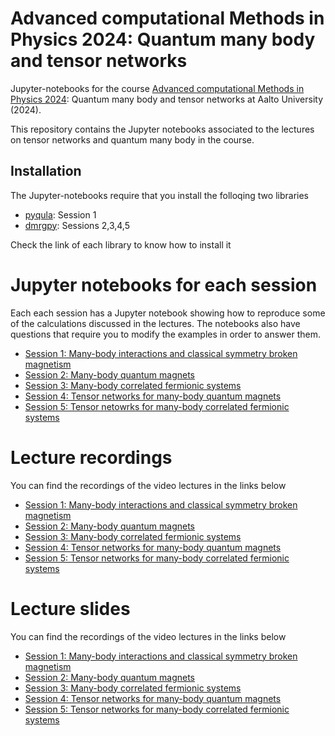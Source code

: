 # Advanced computational Methods in Physics 2024: Quantum many body and tensor networks
Jupyter-notebooks for the course [Advanced computational Methods in Physics 2024](https://mycourses.aalto.fi/course/view.php?id=45218&section=1): Quantum many body and tensor networks at Aalto University (2024).

This repository contains the Jupyter notebooks associated to the lectures on tensor networks and quantum many body in the course.

## Installation
The Jupyter-notebooks require that you install the folloqing two libraries

- [pyqula](https://github.com/joselado/pyqula): Session 1
- [dmrgpy](https://github.com/joselado/dmrgpy): Sessions 2,3,4,5

Check the link of each library to know how to install it

# Jupyter notebooks for each session
Each each session has a Jupyter notebook showing how to reproduce some of the calculations discussed in the lectures. The notebooks also have questions that require you to modify the examples in order to answer them.

- [Session 1: Many-body interactions and classical symmetry broken magnetism](https://github.com/joselado/Advanced_Computational_Methods_Physics_2024/blob/main/jupyter-notebooks/classical_magnetism.ipynb)
- [Session 2: Many-body quantum magnets](https://github.com/joselado/Advanced_Computational_Methods_Physics_2024/blob/main/jupyter-notebooks/quantum_magnetism.ipynb)
- [Session 3: Many-body correlated fermionic systems](https://github.com/joselado/Advanced_Computational_Methods_Physics_2024/blob/main/jupyter-notebooks/quantum_interacting_fermions.ipynb)
- [Session 4: Tensor networks for many-body quantum magnets](https://github.com/joselado/Advanced_Computational_Methods_Physics_2024/blob/main/jupyter-notebooks/mps_quantum_magnets.ipynb)
- [Session 5: Tensor netowrks for many-body correlated fermionic systems](https://github.com/joselado/Advanced_Computational_Methods_Physics_2024/blob/main/jupyter-notebooks/mps_many_body_fermionic.ipynb)


# Lecture recordings
You can find the recordings of the video lectures in the links below
- [Session 1: Many-body interactions and classical symmetry broken magnetism](https://youtu.be/yzWwW8gNXYE)
- [Session 2: Many-body quantum magnets](https://youtu.be/QI3EhsFmkAs )
- [Session 3: Many-body correlated fermionic systems](https://youtu.be/e-v1kEi91jg)
- [Session 4: Tensor networks for many-body quantum magnets](https://youtu.be/VGZlR3KEIgE)
- [Session 5: Tensor networks for many-body correlated fermionic systems](https://youtu.be/pp5-t_dCtg0)


# Lecture slides
You can find the recordings of the video lectures in the links below
- [Session 1: Many-body interactions and classical symmetry broken magnetism](https://github.com/joselado/Advanced_Computational_Methods_Physics_2024/blob/main/slides/classical_magnetism.pdf)
- [Session 2: Many-body quantum magnets](https://github.com/joselado/Advanced_Computational_Methods_Physics_2024/blob/main/slides/quantum_magnetism.pdf)
- [Session 3: Many-body correlated fermionic systems](https://github.com/joselado/Advanced_Computational_Methods_Physics_2024/blob/main/slides/many_body_fermions.pdf)
- [Session 4: Tensor networks for many-body quantum magnets](https://github.com/joselado/Advanced_Computational_Methods_Physics_2024/blob/main/slides/mps_spin_chains.pdf)
- [Session 5: Tensor networks for many-body correlated fermionic systems](https://github.com/joselado/Advanced_Computational_Methods_Physics_2024/blob/main/slides/mps_fermionic.pdf)
